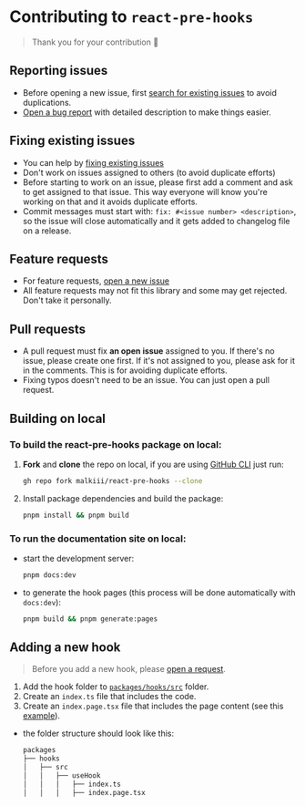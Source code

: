 # Contributing to `react-pre-hooks`

> Thank you for your contribution 🤝

## Reporting issues

- Before opening a new issue, first [search for existing issues](https://github.com/malkiii/react-pre-hooks/issues?q=) to avoid duplications.
- [Open a bug report](https://github.com/malkiii/react-pre-hooks/issues/new?labels=bug&template=bug-report.yml&title=bug%3A+) with detailed description to make things easier.

## Fixing existing issues

- You can help by [fixing existing issues](https://github.com/malkiii/react-pre-hooks/issues?q=)
- Don't work on issues assigned to others (to avoid duplicate efforts)
- Before starting to work on an issue, please first add a comment and ask to get assigned to that issue. This way everyone will know you're working on that and it avoids duplicate efforts.
- Commit messages must start with: `fix: #<issue number> <description>`, so the issue will close automatically and it gets added to changelog file on a release.

## Feature requests

- For feature requests, [open a new issue](https://github.com/malkiii/react-pre-hooks/issues/new?labels=feature&template=feature-request.yml&title=feat%3A+)
- All feature requests may not fit this library and some may get rejected. Don't take it personally.

## Pull requests

- A pull request must fix **an open issue** assigned to you. If there's no issue, please create one first. If it's not assigned to you, please ask for it in the comments. This is for avoiding duplicate efforts.
- Fixing typos doesn't need to be an issue. You can just open a pull request.

## Building on local

### To build the react-pre-hooks package on local:

1. **Fork** and **clone** the repo on local, if you are using [GitHub CLI](https://cli.github.com/) just run:

   ```sh
   gh repo fork malkiii/react-pre-hooks --clone
   ```

2. Install package dependencies and build the package:

   ```sh
   pnpm install && pnpm build
   ```

### To run the **documentation site** on local:

- start the development server:

   ```sh
   pnpm docs:dev
   ```

- to generate the hook pages (this process will be done automatically with `docs:dev`):

   ```sh
   pnpm build && pnpm generate:pages
   ```


## Adding a new hook

> Before you add a new hook, please [open a request](<https://github.com/malkiii/react-pre-hooks/issues/new?labels=feature&template=feature-request.yml&title=feat(hook)%3A+>).

1. Add the hook folder to [`packages/hooks/src`](https://github.com/malkiii/react-pre-hooks/tree/master/packages/hooks/src) folder.
2. Create an `index.ts` file that includes the code.
3. Create an `index.page.tsx` file that includes the page content (see this [example](https://github.com/malkiii/react-pre-hooks/tree/master/packages/hooks/src/useArray/index.page.tsx)).

- the folder structure should look like this:

   ```sh
   packages
   ├── hooks
   │   ├── src
   │   │   ├── useHook
   │   │   │   ├── index.ts
   │   │   │   ├── index.page.tsx
   ```

